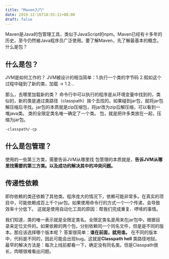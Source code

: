 ```yaml
---
title: "Maven入门"
date: 2019-12-16T18:55:11+08:00
draft: false
---
```


Maven是Java的包管理工具，类似于JavaScript的npm。Maven已经有十多年的历史，至今仍然被Java程序员广泛使用。要了解Maven，先了解最基本的概念。什么是包？

## 什么是包？
JVM是如何工作的？
JVM被设计的相当简单：1.执行一个类的字节码 2.假如这个过程中碰到了新的类，加载 -> 1.2...

那么，去哪里加载新的类？
命令行中可以执行的程序是从环境变量中找到的，类似的，新的类是通过类路径（classpath）挨个去找的。如果碰到jar包，就将jar包解压缩后寻找。jar包的本质就是zip压缩包，将jar改为zip后解压缩，可以看到一堆java类。
类的全限定类名唯一确定了一个类。
包，就是把许多类放在一起，压缩为jar包。
```bash
-classpath/-cp
```

## 什么是包管理？
使用的一些第三方类，需要告诉JVM从哪里找
包管理的本质就是，**告诉JVM从哪里找需要的第三方类。以及成功的解决其中的冲突问题。**

## 传递性依赖
即你依赖的类还依赖了其他类。程序庞大的情况下，依赖可能非常多。在真实的项目中，可能依赖成百上千个jar包。如果使用命令行的方式一个一个传递，会导致效率十分低下。
这就是使用自动化工具的原因：帮我们完成重复、啰嗦的事情。

我们知道，类的唯一表示就是全限定类名。全限定类名是用来在jar包中，根据目录来定位文件的。如果依赖的两个包，分别依赖同一个同名文件，但是是不同的版本。那应该选择哪个版本呢？
答案很简单：**谁在前面，就用谁。**
在不同的版本中，代码是不同的，因此可能会出现bug。这就是**Classpath hell** 类路径地狱。
最早的解决方法是：每次上线前都看一下，确定没有同名类。但是Classpath很长，肉眼很难看出问题。



